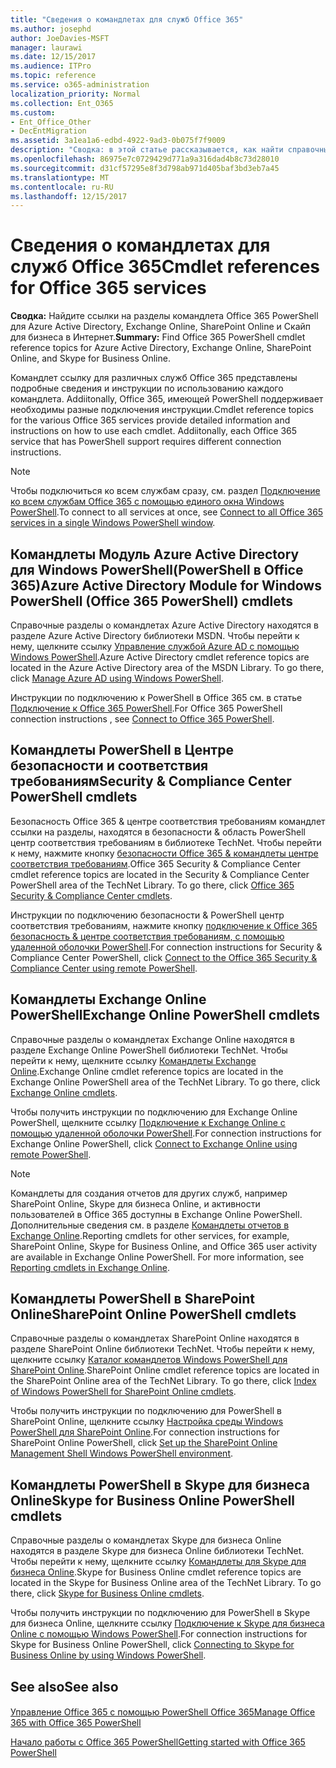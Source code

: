 ```yaml
---
title: "Сведения о командлетах для служб Office 365"
ms.author: josephd
author: JoeDavies-MSFT
manager: laurawi
ms.date: 12/15/2017
ms.audience: ITPro
ms.topic: reference
ms.service: o365-administration
localization_priority: Normal
ms.collection: Ent_O365
ms.custom:
- Ent_Office_Other
- DecEntMigration
ms.assetid: 3a1ea1a6-edbd-4922-9ad3-0b075f7f9009
description: "Сводка: в этой статье рассказывается, как найти справочные статьи о командлете PowerShell в Office 365 для Azure Active Directory, Exchange Online, SharePoint Online и Skype для бизнеса Online."
ms.openlocfilehash: 86975e7c0729429d771a9a316dad4b8c73d28010
ms.sourcegitcommit: d31cf57295e8f3d798ab971d405baf3bd3eb7a45
ms.translationtype: MT
ms.contentlocale: ru-RU
ms.lasthandoff: 12/15/2017
---
```

# <a name="cmdlet-references-for-office-365-services"></a><span data-ttu-id="a5b62-103">Сведения о командлетах для служб Office 365</span><span class="sxs-lookup"><span data-stu-id="a5b62-103">Cmdlet references for Office 365 services</span></span>

 <span data-ttu-id="a5b62-104">**Сводка:** Найдите ссылки на разделы командлета Office 365 PowerShell для Azure Active Directory, Exchange Online, SharePoint Online и Скайп для бизнеса в Интернет.</span><span class="sxs-lookup"><span data-stu-id="a5b62-104">**Summary:** Find Office 365 PowerShell cmdlet reference topics for Azure Active Directory, Exchange Online, SharePoint Online, and Skype for Business Online.</span></span>
  
<span data-ttu-id="a5b62-p101">Командлет ссылку для различных служб Office 365 представлены подробные сведения и инструкции по использованию каждого командлета. Addiitonally, Office 365, имеющей PowerShell поддерживает необходимы разные подключения инструкции.</span><span class="sxs-lookup"><span data-stu-id="a5b62-p101">Cmdlet reference topics for the various Office 365 services provide detailed information and instructions on how to use each cmdlet. Addiitonally, each Office 365 service that has PowerShell support requires different connection instructions.</span></span>
  
> [!NOTE]
> <span data-ttu-id="a5b62-107">Чтобы подключиться ко всем службам сразу, см. раздел [Подключение ко всем службам Office 365 с помощью единого окна Windows PowerShell](connect-to-all-office-365-services-in-a-single-windows-powershell-window.md).</span><span class="sxs-lookup"><span data-stu-id="a5b62-107">To connect to all services at once, see [Connect to all Office 365 services in a single Windows PowerShell window](connect-to-all-office-365-services-in-a-single-windows-powershell-window.md).</span></span> 
  
## <a name="azure-active-directory-module-for-windows-powershell-office-365-powershell-cmdlets"></a><span data-ttu-id="a5b62-108">Командлеты Модуль Azure Active Directory для Windows PowerShell(PowerShell в Office 365)</span><span class="sxs-lookup"><span data-stu-id="a5b62-108">Azure Active Directory Module for Windows PowerShell (Office 365 PowerShell) cmdlets</span></span>

<span data-ttu-id="a5b62-p102">Справочные разделы о командлетах Azure Active Directory находятся в разделе Azure Active Directory библиотеки MSDN. Чтобы перейти к нему, щелкните ссылку [Управление службой Azure AD с помощью Windows PowerShell](https://go.microsoft.com/fwlink/p/?LinkId=691475).</span><span class="sxs-lookup"><span data-stu-id="a5b62-p102">Azure Active Directory cmdlet reference topics are located in the Azure Active Directory area of the MSDN Library. To go there, click [Manage Azure AD using Windows PowerShell](https://go.microsoft.com/fwlink/p/?LinkId=691475).</span></span>
  
<span data-ttu-id="a5b62-111">Инструкции по подключению к PowerShell в Office 365 см. в статье [Подключение к Office 365 PowerShell](connect-to-office-365-powershell.md).</span><span class="sxs-lookup"><span data-stu-id="a5b62-111">For Office 365 PowerShell connection instructions , see [Connect to Office 365 PowerShell](connect-to-office-365-powershell.md).</span></span>
  
## <a name="security-amp-compliance-center-powershell-cmdlets"></a><span data-ttu-id="a5b62-112">Командлеты PowerShell в Центре безопасности и соответствия требованиям</span><span class="sxs-lookup"><span data-stu-id="a5b62-112">Security &amp; Compliance Center PowerShell cmdlets</span></span>

<span data-ttu-id="a5b62-p103">Безопасность Office 365 &amp; центре соответствия требованиям командлет ссылки на разделы, находятся в безопасности &amp; область PowerShell центр соответствия требованиям в библиотеке TechNet. Чтобы перейти к нему, нажмите кнопку [безопасности Office 365 &amp; командлеты центре соответствия требованиям](https://go.microsoft.com/fwlink/p/?LinkId=627085).</span><span class="sxs-lookup"><span data-stu-id="a5b62-p103">Office 365 Security &amp; Compliance Center cmdlet reference topics are located in the Security &amp; Compliance Center PowerShell area of the TechNet Library. To go there, click [Office 365 Security &amp; Compliance Center cmdlets](https://go.microsoft.com/fwlink/p/?LinkId=627085).</span></span>
  
<span data-ttu-id="a5b62-115">Инструкции по подключению безопасности &amp; PowerShell центр соответствия требованиям, нажмите кнопку [подключение к Office 365 безопасность &amp; центре соответствия требованиям, с помощью удаленной оболочки PowerShell](https://go.microsoft.com/fwlink/p/?LinkId=627084).</span><span class="sxs-lookup"><span data-stu-id="a5b62-115">For connection instructions for Security &amp; Compliance Center PowerShell, click [Connect to the Office 365 Security &amp; Compliance Center using remote PowerShell](https://go.microsoft.com/fwlink/p/?LinkId=627084).</span></span>
  
## <a name="exchange-online-powershell-cmdlets"></a><span data-ttu-id="a5b62-116">Командлеты Exchange Online PowerShell</span><span class="sxs-lookup"><span data-stu-id="a5b62-116">Exchange Online PowerShell cmdlets</span></span>

<span data-ttu-id="a5b62-p104">Справочные разделы о командлетах Exchange Online находятся в разделе Exchange Online PowerShell библиотеки TechNet. Чтобы перейти к нему, щелкните ссылку [Командлеты Exchange Online](https://go.microsoft.com/fwlink/p/?LinkID=328213).</span><span class="sxs-lookup"><span data-stu-id="a5b62-p104">Exchange Online cmdlet reference topics are located in the Exchange Online PowerShell area of the TechNet Library. To go there, click [Exchange Online cmdlets](https://go.microsoft.com/fwlink/p/?LinkID=328213).</span></span>
  
<span data-ttu-id="a5b62-119">Чтобы получить инструкции по подключению для Exchange Online PowerShell, щелкните ссылку [Подключение к Exchange Online с помощью удаленной оболочки PowerShell](https://go.microsoft.com/fwlink/p/?LinkId=396554).</span><span class="sxs-lookup"><span data-stu-id="a5b62-119">For connection instructions for Exchange Online PowerShell, click [Connect to Exchange Online using remote PowerShell](https://go.microsoft.com/fwlink/p/?LinkId=396554).</span></span>
  
> [!NOTE]
> <span data-ttu-id="a5b62-p105">Командлеты для создания отчетов для других служб, например SharePoint Online, Skype для бизнеса Online, и активности пользователей в Office 365 доступны в Exchange Online PowerShell. Дополнительные сведения см. в разделе [Командлеты отчетов в Exchange Online](https://go.microsoft.com/fwlink/p/?LinkId=691595).</span><span class="sxs-lookup"><span data-stu-id="a5b62-p105">Reporting cmdlets for other services, for example, SharePoint Online, Skype for Business Online, and Office 365 user activity are available in Exchange Online PowerShell. For more information, see [Reporting cmdlets in Exchange Online](https://go.microsoft.com/fwlink/p/?LinkId=691595).</span></span> 
  
## <a name="sharepoint-online-powershell-cmdlets"></a><span data-ttu-id="a5b62-122">Командлеты PowerShell в SharePoint Online</span><span class="sxs-lookup"><span data-stu-id="a5b62-122">SharePoint Online PowerShell cmdlets</span></span>

<span data-ttu-id="a5b62-p106">Справочные разделы о командлетах SharePoint Online находятся в разделе SharePoint Online библиотеки TechNet. Чтобы перейти к нему, щелкните ссылку [Каталог командлетов Windows PowerShell для SharePoint Online](https://go.microsoft.com/fwlink/p/?LinkId=691476).</span><span class="sxs-lookup"><span data-stu-id="a5b62-p106">SharePoint Online cmdlet reference topics are located in the SharePoint Online area of the TechNet Library. To go there, click [Index of Windows PowerShell for SharePoint Online cmdlets](https://go.microsoft.com/fwlink/p/?LinkId=691476).</span></span>
  
<span data-ttu-id="a5b62-125">Чтобы получить инструкции по подключению для PowerShell в SharePoint Online, щелкните ссылку [Настройка среды Windows PowerShell для SharePoint Online](https://go.microsoft.com/fwlink/p/?LinkId=691603).</span><span class="sxs-lookup"><span data-stu-id="a5b62-125">For connection instructions for SharePoint Online PowerShell, click [Set up the SharePoint Online Management Shell Windows PowerShell environment](https://go.microsoft.com/fwlink/p/?LinkId=691603).</span></span>
  
## <a name="skype-for-business-online-powershell-cmdlets"></a><span data-ttu-id="a5b62-126">Командлеты PowerShell в Skype для бизнеса Online</span><span class="sxs-lookup"><span data-stu-id="a5b62-126">Skype for Business Online PowerShell cmdlets</span></span>

<span data-ttu-id="a5b62-p107">Справочные разделы о командлетах Skype для бизнеса Online находятся в разделе Skype для бизнеса Online библиотеки TechNet. Чтобы перейти к нему, щелкните ссылку [Командлеты для Skype для бизнеса Online](https://go.microsoft.com/fwlink/p/?LinkId=691474).</span><span class="sxs-lookup"><span data-stu-id="a5b62-p107">Skype for Business Online cmdlet reference topics are located in the Skype for Business Online area of the TechNet Library. To go there, click [Skype for Business Online cmdlets](https://go.microsoft.com/fwlink/p/?LinkId=691474).</span></span>
  
<span data-ttu-id="a5b62-129">Чтобы получить инструкции по подключению для PowerShell в Skype для бизнеса Online, щелкните ссылку [Подключение к Skype для бизнеса Online с помощью Windows PowerShell](https://go.microsoft.com/fwlink/p/?LinkId=691607).</span><span class="sxs-lookup"><span data-stu-id="a5b62-129">For connection instructions for Skype for Business Online PowerShell, click [Connecting to Skype for Business Online by using Windows PowerShell](https://go.microsoft.com/fwlink/p/?LinkId=691607).</span></span>
  
## <a name="see-also"></a><span data-ttu-id="a5b62-130">See also</span><span class="sxs-lookup"><span data-stu-id="a5b62-130">See also</span></span>

#### 

[<span data-ttu-id="a5b62-131">Управление Office 365 с помощью PowerShell Office 365</span><span class="sxs-lookup"><span data-stu-id="a5b62-131">Manage Office 365 with Office 365 PowerShell</span></span>](manage-office-365-with-office-365-powershell.md)
  
[<span data-ttu-id="a5b62-132">Начало работы с Office 365 PowerShell</span><span class="sxs-lookup"><span data-stu-id="a5b62-132">Getting started with Office 365 PowerShell</span></span>](getting-started-with-office-365-powershell.md)

